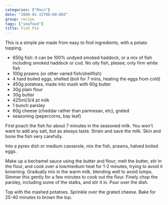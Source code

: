 ```yaml
---
categories: ["Main"]
date: "2008-01-31T00:00:00Z"
group: recipe
tags: ["seafood"]
title: Fish Pie
---
```


This is a simple pie made from easy to find ingredients, with a potato topping.

- 650g fish: it can be 100% undyed smoked haddock, or a mix of fish including smoked haddock or cod.  No oily fish, please; only firm white fish
- 100g prawns (or other varied fish/shellfish)
- 4 hard boiled eggs, shelled (boil for 7 mins, heating the eggs from cold)
- 450g potatoes, made into mash with 60g butter
- 30g plain flour
- 30g butter
- 425ml/3/4 pt milk
- 1 bunch parsley
- 60g cheese (cheddar rather than parmesan, etc), grated
- seasoning (pepercorns, bay leaf)

First poach the fish for about 7 minutes in the seasoned milk.  You won't want to add any salt, but as always taste.  Strain and save the milk.  Skin and bone the fish very carefully.

Into a pyrex dish or medium casserole, mix the fish, prawns, halved boiled eggs.

Make up a bechamel sauce using the butter and flour; melt the butter, stir in the flour, and cook over a low/medium heat for 1-2 minutes, trying to avoid it browning.  Gradually mix in the warm milk, blending well to avoid lumps.  Simmer this gently for a few minutes to cook out the flour.  Finely chop the parsley, including some of the stalks, and stir it in.  Pour over the dish.

Top with the mashed potatoes.  Sprinkle over the grated cheese.  Bake for 25-40 minutes to brown the top.
